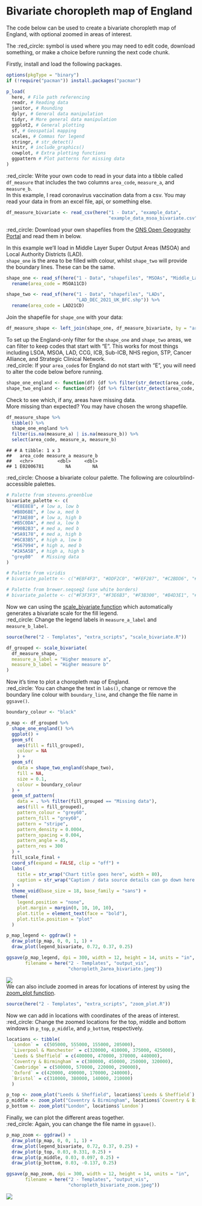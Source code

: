 Bivariate choropleth map of England
================

The code below can be used to create a bivariate choropleth map of
England, with optional zoomed in areas of interest.  
  
The :red\_circle: symbol is used where you may need to edit code,
download something, or make a choice before running the next code
chunk.  
  
Firstly, install and load the following packages.

``` r
options(pkgType = "binary")
if (!require("pacman")) install.packages("pacman")

p_load(
  here, # File path referencing
  readr, # Reading data
  janitor, # Rounding
  dplyr, # General data manipulation
  tidyr, # More general data manipulation
  ggplot2, # General plotting
  sf, # Geospatial mapping
  scales, # Commas for legend
  stringr, # str_detect()
  knitr, # include_graphics()
  cowplot, # Extra plotting functions
  ggpattern # Plot patterns for missing data
)
```

  
:red\_circle: Write your own code to read in your data into a tibble
called `df_measure` that includes the two columns `area_code`,
`measure_a`, and `measure_b`.  
In this example, I read coronavirus vaccination data from a csv. You may
read your data in from an excel file, api, or something else.

``` r
df_measure_bivariate <- read_csv(here("1 - Data", "example_data", 
                                      "example_data_msoa_bivariate.csv"))
```

  
:red\_circle: Download your own shapefiles from the [ONS Open Geography
Portal](https://geoportal.statistics.gov.uk/) and read them in below.  
  
In this example we’ll load in Middle Layer Super Output Areas (MSOA) and
Local Authority Districts (LAD).  
`shape_one` is the area to be filled with colour, whilst `shape_two`
will provide the boundary lines. These can be the same.

``` r
shape_one <- read_sf(here("1 - Data", "shapefiles", "MSOAs", "Middle_Layer_Super_Output_Areas__December_2011__Boundaries_Full_Clipped__BFC__EW_V3.shp")) %>% 
  rename(area_code = MSOA11CD)

shape_two <- read_sf(here("1 - Data", "shapefiles", "LADs", 
                          "LAD_DEC_2021_UK_BFC.shp")) %>% 
  rename(area_code = LAD21CD)
```

  
Join the shapefile for `shape_one` with your data:

``` r
df_measure_shape <- left_join(shape_one, df_measure_bivariate, by = "area_code")
```

  
To set up the England-only filter for the `shape_one` and `shape_two`
areas, we can filter to keep codes that start with “E”. This works for
most things including LSOA, MSOA, LAD, CCG, ICB, Sub-ICB, NHS region,
STP, Cancer Alliance, and Strategic Clinical Network.  
:red\_circle: If your `area_code`s for England do not start with “E”,
you will need to alter the code below before running.

``` r
shape_one_england <- function(df) {df %>% filter(str_detect(area_code, "^E"))}
shape_two_england <- function(df) {df %>% filter(str_detect(area_code, "^E"))}
```

  
Check to see which, if any, areas have missing data.  
More missing than expected? You may have chosen the wrong shapefile.

``` r
df_measure_shape %>% 
  tibble() %>% 
  shape_one_england %>% 
  filter(is.na(measure_a) | is.na(measure_b)) %>% 
  select(area_code, measure_a, measure_b)
```

    ## # A tibble: 1 x 3
    ##   area_code measure_a measure_b
    ##   <chr>         <dbl>     <dbl>
    ## 1 E02006781        NA        NA

  
:red\_circle: Choose a bivariate colour palette. The following are
colourblind-accessible palettes.

``` r
# Palette from stevens.greenblue
bivariate_palette <- c(
  "#E8E8E8", # low a, low b
  "#B8D6BE", # low a, med b
  "#73AE80", # low a, high b
  "#B5C0DA", # med a, low b
  "#90B2B3", # med a, med b
  "#5A9178", # med a, high b
  "#6C83B5", # high a, low b
  "#567994", # high a, med b
  "#2A5A5B", # high a, high b
  "grey80"   # Missing data
)

# Palette from viridis
# bivariate_palette <- c("#E8F4F3", "#DDF2C0", "#FEF287", "#C2BDD6", "#85C2C0", "#72CF8E", "#9874A1", "#6380A6", "#21908D", "grey80")

# Palette from brewer.seqseq2 (use white borders)
# bivariate_palette <- c("#F3F3F3", "#F3E6B3", "#F3B300", "#B4D3E1", "#B3B3B3", "#B36600", "#509DC2", "#376387", "#000000", "grey80")
```

  
Now we can using the [scale\_bivariate
function](https://github.com/DataS-DHSC/geospatial-vis-templates/tree/master/2%20-%20Templates/extra_scripts/scale_bivariate.R)
which automatically generates a bivariate scale for the fill legend.  
:red\_circle: Change the legend labels in `measure_a_label` and
`measure_b_label`.

``` r
source(here("2 - Templates", "extra_scripts", "scale_bivariate.R"))

df_grouped <- scale_bivariate(
  df_measure_shape,
  measure_a_label = "Higher measure a", 
  measure_b_label = "Higher measure b"
)
```

  
Now it’s time to plot a choropleth map of England.  
:red\_circle: You can change the text in `labs()`, change or remove the
boundary line colour with `boundary_line`, and change the file name in
`ggsave()`.  

``` r
boundary_colour <- "black"

p_map <- df_grouped %>%
  shape_one_england() %>%
  ggplot() +
  geom_sf(
    aes(fill = fill_grouped), 
    colour = NA
    ) +
  geom_sf(
    data = shape_two_england(shape_two),
    fill = NA,
    size = 0.1,
    colour = boundary_colour
  ) +
  geom_sf_pattern(
    data = . %>% filter(fill_grouped == "Missing data"),
    aes(fill = fill_grouped),
    pattern_colour = "grey60",
    pattern_fill = "grey60",
    pattern = "stripe",
    pattern_density = 0.0004,
    pattern_spacing = 0.004,
    pattern_angle = 45,
    pattern_res = 300
  ) +
  fill_scale_final +
  coord_sf(expand = FALSE, clip = "off") +
  labs(
    title = str_wrap("Chart title goes here", width = 80),
    caption = str_wrap("Caption / data source details can go down here.", width = 80)
  ) +
  theme_void(base_size = 18, base_family = "sans") +
  theme(
    legend.position = "none",
    plot.margin = margin(0, 10, 10, 10),
    plot.title = element_text(face = "bold"),
    plot.title.position = "plot"
  )

p_map_legend <- ggdraw() + 
  draw_plot(p_map, 0, 0, 1, 1) + 
  draw_plot(legend_bivariate, 0.72, 0.37, 0.25)

ggsave(p_map_legend, dpi = 300, width = 12, height = 14, units = "in",
       filename = here("2 - Templates", "output_vis", 
                       "choropleth_2area_bivariate.jpeg"))
```

![](output_vis/choropleth_2area_bivariate.jpeg)  
We can also include zoomed in areas for locations of interest by using
the [zoom\_plot
function](https://github.com/DataS-DHSC/geospatial-vis-templates/tree/master/2%20-%20Templates/extra_scripts/zoom_plot.R).

``` r
source(here("2 - Templates", "extra_scripts", "zoom_plot.R"))
```

  
Now we can add in locations with coordinates of the areas of interest.  
:red\_circle: Change the zoomed locations for the top, middle and bottom
windows in `p_top`, `p_middle`, and `p_bottom`, respectively.

``` r
locations <- tibble(
  `London` =  c(505000, 555000, 155000, 205000),
  `Liverpool & Manchester` = c(320000, 410000, 375000, 425000),
  `Leeds & Sheffield` = c(400000, 470000, 370000, 440000),
  `Coventry & Birmingham` = c(380000, 450000, 250000, 320000),
  `Cambridge` = c(500000, 570000, 220000, 290000),
  `Oxford` = c(420000, 490000, 170000, 240000),
  `Bristol` = c(310000, 380000, 140000, 210000)
  )

p_top <- zoom_plot("Leeds & Sheffield", locations$`Leeds & Sheffield`)
p_middle <- zoom_plot("Coventry & Birmingham", locations$`Coventry & Birmingham`)
p_bottom <- zoom_plot("London", locations$`London`)
```

  
Finally, we can plot the different areas together.  
:red\_circle: Again, you can change the file name in `ggsave()`.

``` r
p_map_zoom <- ggdraw() + 
  draw_plot(p_map, 0, 0, 1, 1) + 
  draw_plot(legend_bivariate, 0.72, 0.37, 0.25) + 
  draw_plot(p_top, 0.03, 0.331, 0.25) + 
  draw_plot(p_middle, 0.03, 0.097, 0.25) + 
  draw_plot(p_bottom, 0.03, -0.137, 0.25)

ggsave(p_map_zoom, dpi = 300, width = 12, height = 14, units = "in",
       filename = here("2 - Templates", "output_vis", 
                       "choropleth_bivariate_zoom.jpeg"))
```

![](output_vis/choropleth_bivariate_zoom.jpeg)
